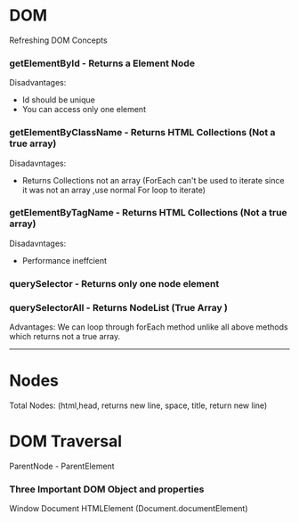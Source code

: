 # DOM
Refreshing DOM Concepts

### getElementById - Returns a Element Node 
Disadvantages: 
* Id should be unique
* You can access only one element

### getElementByClassName - Returns HTML Collections (Not a true array)
Disadavntages:
* Returns Collections not an array (ForEach can't be used to iterate since it was not an array ,use normal For loop to iterate)

### getElementByTagName -  Returns HTML Collections (Not a true array)
Disadavntages:
* Performance ineffcient

### querySelector - Returns only one node element

### querySelectorAll - Returns NodeList (True Array )
Advantages: We can loop through forEach method unlike all above methods which returns not a true array.

-------------------------------------------------------------------------------------------------------------------------------------------------------------------
# Nodes
<html>
<head>
  <title>hello there</title>
  </head>
  </html>
  Total Nodes: (html,head, returns new line, space, title, return new line)
  
 # DOM Traversal
 ParentNode - ParentElement
 
 ### Three Important DOM Object and properties
 
 Window
 Document
HTMLElement (Document.documentElement)
